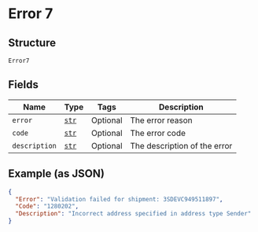 
# Error 7

## Structure

`Error7`

## Fields

| Name | Type | Tags | Description |
|  --- | --- | --- | --- |
| `error` | [`str`](../../doc/models/string-enum.md) | Optional | The error reason |
| `code` | [`str`](../../doc/models/string-enum.md) | Optional | The error code |
| `description` | [`str`](../../doc/models/string-enum.md) | Optional | The description of the error |

## Example (as JSON)

```json
{
  "Error": "Validation failed for shipment: 3SDEVC949511897",
  "Code": "1280202",
  "Description": "Incorrect address specified in address type Sender"
}
```

